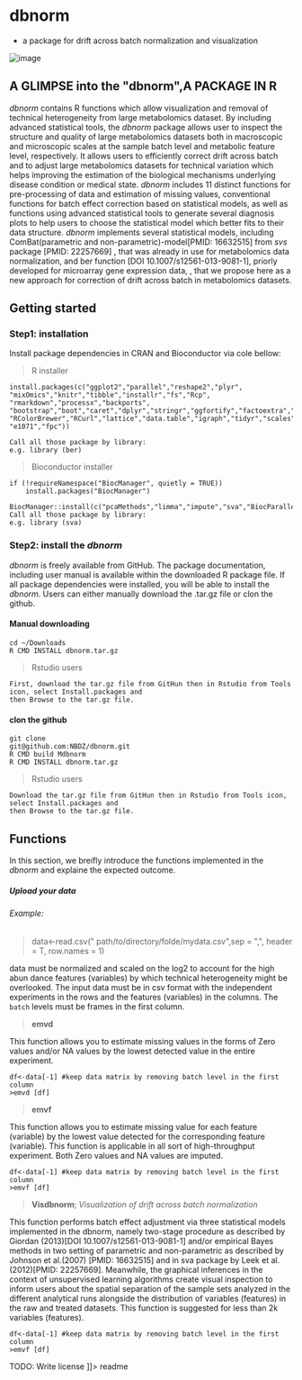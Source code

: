 # dbnorm  
- a package for drift across batch normalization and visualization

![image](https://user-images.githubusercontent.com/37698532/69902291-11034e80-138c-11ea-8cad-d3b8dadd1493.png)


## A GLIMPSE into the "dbnorm",A PACKAGE IN R

*dbnorm* contains R functions which allow visualization and 
removal of technical heterogeneity from large metabolomics dataset. By including advanced statistical tools, the *dbnorm* package allows user to inspect the structure and quality of large metabolomics datasets both in macroscopic and microscopic scales at the sample batch level and metabolic feature level, respectively.
It allows users to efficiently correct drift across batch and to adjust large metabolomics datasets for technical variation which helps improving the estimation of the biological mechanisms underlying disease condition or medical state.
*dbnorm* includes 11 distinct functions for pre-processing of data and estimation of missing values, 
conventional functions for batch effect correction based on statistical models, as well as functions using advanced statistical 
tools to generate several diagnosis plots to help users to choose the statistical model which better fits to their data 
structure. *dbnorm* implements several statistical models, including ComBat(parametric and non-parametric)-model[PMID: 16632515]  from *svs* package [PMID: 22257669]
, that was already in use for metabolomics data normalization, and ber function [DOI 10.1007/s12561-013-9081-1], priorly developed for microarray gene expression data,
, that we propose here as a new approach for correction of drift across batch in metabolomics datasets. 

## Getting started
### Step1: installation
Install package dependencies in CRAN and Bioconductor via cole bellow:

> R installer
```
install.packages(c("ggplot2","parallel","reshape2","plyr",
"mixOmics","knitr","tibble","installr","fs","Rcp", "rmarkdown","processx","backports",
"bootstrap","boot","caret","dplyr","stringr","ggfortify","factoextra","NormalizeMets","MASS","ber",
"RColorBrewer","RCurl","lattice","data.table","igraph","tidyr","scales",
"e1071","fpc"))

Call all those package by library:
e.g. library (ber)
```
> Bioconductor installer
```
if (!requireNamespace("BiocManager", quietly = TRUE))
    install.packages("BiocManager")

BiocManager::install(c("pcaMethods","limma","impute","sva","BiocParallel","genefilter","Biobase"))
Call all those package by library:
e.g. library (sva)

```
### Step2: install the *dbnorm*
*dbnorm* is freely available from GitHub. 
The package documentation, including  user manual is available within the downloaded R package file. 
If all package dependencies were installed, you will be able to install the *dbnorm*. Users can either manually download the .tar.gz file or clon the github.

#### Manual downloading
```
cd ~/Downloads
R CMD INSTALL dbnorm.tar.gz
```
> Rstudio users
```
First, download the tar.gz file from GitHun then in Rstudio from Tools icon, select Install.packages and 
then Browse to the tar.gz file.
```
#### clon the github
```
git clone 
git@github.com:NBDZ/dbnorm.git
R CMD build Mdbnorm
R CMD INSTALL dbnorm.tar.gz
```
> Rstudio users
```
Download the tar.gz file from GitHun then in Rstudio from Tools icon, select Install.packages and 
then Browse to the tar.gz file.
```
## Functions
In this section, we breifly introduce the functions implemented in the *dbnorm* and explaine the expected outcome. 
##### *Upload your data*
###### Example:
> data<-read.csv(" path/to/directory/folde/mydata.csv",sep = ",", header = T, row.names = 1)

data must be normalized and scaled on the log2 to account for the high abun dance features (variables) by which technical heterogeneity might be overlooked. The input data must be in csv format with the independent experiments in the rows and the features (variables) in the columns. The `batch` levels must be frames in the first column. 


>**emvd**

This function allows you to estimate missing values in the forms of Zero values and/or NA values by the lowest detected value in the entire experiment.

```
df<-data[-1] #keep data matrix by removing batch level in the first column
>emvd [df]
```
>**emvf**

This function allows you to estimate missing value for each feature (variable) by the lowest
value detected for the corresponding feature (variable). This function is applicable in all sort of high-throughput experiment. Both Zero values and NA values are imputed.

```
df<-data[-1] #keep data matrix by removing batch level in the first column
>emvf [df]
```
>**Visdbnorm**; 
*Visualization of drift across batch normalization*

This function performs batch effect adjustment via three statistical models implemented in the
dbnorm, namely two-stage procedure as described by Giordan (2013)[DOI 10.1007/s12561-013-9081-1]
and/or empirical Bayes methods in two setting of parametric and non-parametric as described by
Johnson et al.(2007) [PMID: 16632515] and in sva package by Leek et al.(2012)[PMID: 22257669]. Meanwhile, the graphical inferences
in the context of unsupervised learning algorithms create visual inspection to inform users about
the spatial separation of the sample sets analyzed in the different analytical runs alongside the distribution
of variables (features) in the raw and treated datasets. This function is suggested for less
than 2k variables (features).


```
df<-data[-1] #keep data matrix by removing batch level in the first column
>emvf [df]
```




TODO: Write license
]]></content>
  <tabTrigger>readme</tabTrigger>
</snippet>
